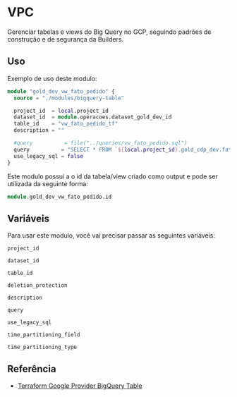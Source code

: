 
# VPC

Gerenciar tabelas e views do Big Query no GCP, seguindo padrões de construção e de segurança da Builders.

## Uso

Exemplo de uso deste modulo:

```terraform
module "gold_dev_vw_fato_pedido" {
  source = "./modules/bigquery-table"

  project_id  = local.project_id
  dataset_id  = module.operacoes.dataset_gold_dev_id
  table_id    = "vw_fato_pedido_tf"
  description = ""

  #query          = file("../queries/vw_fato_pedido.sql")
  query          = "SELECT * FROM `${local.project_id}.gold_cdp_dev.fato_pedido`"
  use_legacy_sql = false
}
```

Este modulo possui a o id da tabela/view criado como output e pode ser utilizada da seguinte forma:

```terraform
module.gold_dev_vw_fato_pedido.id
```

## Variáveis

Para usar este modulo, você vai precisar passar as seguintes variáveis:

`project_id`

`dataset_id`

`table_id`

`deletion_protection`

`description`

`query`

`use_legacy_sql`

`time_partitioning_field`

`time_partitioning_type`

## Referência

 - [Terraform Google Provider BigQuery Table](https://registry.terraform.io/providers/hashicorp/google/latest/docs/resources/bigquery_table)

